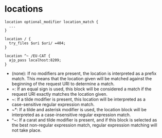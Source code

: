 # locations

```
location optional_modifier location_match {
  ...
}

location / {
  try_files $uri $uri/ =404;
}

location ^~ /EU-CAT {
  ajp_pass localhost:8209;
}

```

* (none): If no modifiers are present, the location is interpreted as a prefix match. This means that the location given will be matched against the beginning of the request URI to determine a match.
* =: If an equal sign is used, this block will be considered a match if the request URI exactly matches the location given.
* ~: If a tilde modifier is present, this location will be interpreted as a case-sensitive regular expression match.
* ~*: If a tilde and asterisk modifier is used, the location block will be interpreted as a case-insensitive regular expression match.
* ^~: If a carat and tilde modifier is present, and if this block is selected as the best non-regular expression match, regular expression matching will not take place.
